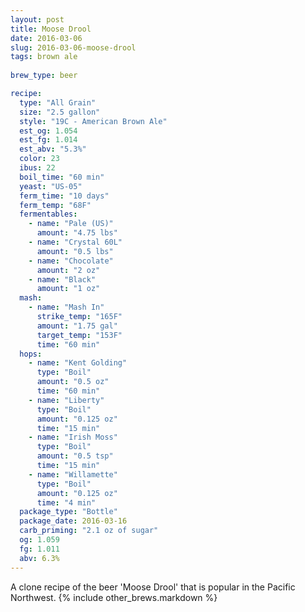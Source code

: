 ```yaml
---
layout: post
title: Moose Drool
date: 2016-03-06
slug: 2016-03-06-moose-drool
tags: brown ale
  
brew_type: beer

recipe:
  type: "All Grain"
  size: "2.5 gallon"
  style: "19C - American Brown Ale"
  est_og: 1.054
  est_fg: 1.014
  est_abv: "5.3%"
  color: 23
  ibus: 22
  boil_time: "60 min"
  yeast: "US-05"
  ferm_time: "10 days"
  ferm_temp: "68F"
  fermentables:
    - name: "Pale (US)"
      amount: "4.75 lbs"
    - name: "Crystal 60L"
      amount: "0.5 lbs"
    - name: "Chocolate"
      amount: "2 oz"
    - name: "Black"
      amount: "1 oz"
  mash:
    - name: "Mash In"
      strike_temp: "165F"
      amount: "1.75 gal"
      target_temp: "153F"
      time: "60 min"
  hops:
    - name: "Kent Golding"
      type: "Boil"
      amount: "0.5 oz"
      time: "60 min"
    - name: "Liberty"
      type: "Boil"
      amount: "0.125 oz"
      time: "15 min"
    - name: "Irish Moss"
      type: "Boil"
      amount: "0.5 tsp"
      time: "15 min"
    - name: "Willamette"
      type: "Boil"
      amount: "0.125 oz"
      time: "4 min"
  package_type: "Bottle"
  package_date: 2016-03-16
  carb_priming: "2.1 oz of sugar"
  og: 1.059
  fg: 1.011
  abv: 6.3%
---
```

A clone recipe of the beer 'Moose Drool' that is popular in the Pacific Northwest.
{% include other_brews.markdown %}

